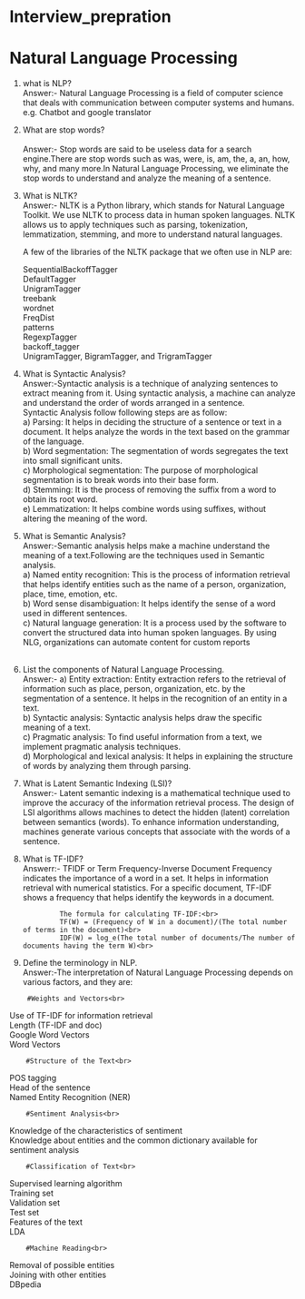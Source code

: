 # Interview_prepration

# Natural Language Processing
1) what is NLP?<br>
Answer:- Natural Language Processing is a field of computer science that deals with communication between computer systems and humans.
        e.g. Chatbot and google translator
        
2)  What are stop words?<br><br>
Answer:- Stop words are said to be useless data for a search engine.There are stop words such as was, were, is, am, the, a, an, how, why, and many more.In Natural Language Processing, we eliminate the stop words to understand and analyze the meaning of a sentence.

3) What is NLTK?<br>
Answer:- NLTK is a Python library, which stands for Natural Language Toolkit. We use NLTK to process data in human spoken languages. NLTK allows us to apply techniques such as parsing, tokenization, lemmatization, stemming, and more to understand natural languages.

      A few of the libraries of the NLTK package that we often use in NLP are:<br>

      SequentialBackoffTagger<br>
      DefaultTagger<br>
      UnigramTagger<br>
      treebank<br>
      wordnet<br>
      FreqDist<br>
      patterns<br>
      RegexpTagger<br>
      backoff_tagger<br>
      UnigramTagger, BigramTagger, and TrigramTagger<br>

4)  What is Syntactic Analysis?<br>
Answer:-Syntactic analysis is a technique of analyzing sentences to extract meaning from it. Using syntactic analysis, a machine can analyze and understand the order of words arranged in a sentence.<br>
    Syntactic Analysis follow following steps are as follow:<br>
a)  Parsing: It helps in deciding the structure of a sentence or text in a document. It helps analyze the words in the text based on the grammar of the language.<br>
b)  Word segmentation: The segmentation of words segregates the text into small significant units.<br>
c)  Morphological segmentation: The purpose of morphological segmentation is to break words into their base form.<br>
d)  Stemming: It is the process of removing the suffix from a word to obtain its root word.<br>
e)  Lemmatization: It helps combine words using suffixes, without altering the meaning of the word.<br>

5) What is Semantic Analysis?<br>
Answer:-Semantic analysis helps make a machine understand the meaning of a text.Following are the techniques used in Semantic analysis.<br>
a) Named entity recognition: This is the process of information retrieval that helps identify entities such as the name of a person, organization, place, time, emotion, etc.<br>
b) Word sense disambiguation: It helps identify the sense of a word used in different sentences.<br>
c) Natural language generation: It is a process used by the software to convert the structured data into human spoken languages. By using NLG, organizations can automate content for custom reports<br><br>

6)  List the components of Natural Language Processing.<br>
Answer:- a) Entity extraction: Entity extraction refers to the retrieval of information such as place, person, organization, etc. by the segmentation of a sentence. It helps in the recognition of an entity in a text.<br>
b) Syntactic analysis: Syntactic analysis helps draw the specific meaning of a text.<br>
c) Pragmatic analysis: To find useful information from a text, we implement pragmatic analysis techniques.<br>
d) Morphological and lexical analysis: It helps in explaining the structure of words by analyzing them through parsing.<br>

7) What is Latent Semantic Indexing (LSI)?<br>
Answer:- Latent semantic indexing is a mathematical technique used to improve the accuracy of the information retrieval process. The design of LSI algorithms allows machines to detect the hidden (latent) correlation between semantics (words). To enhance information understanding, machines generate various concepts that associate with the words of a sentence.

8) What is TF-IDF?<br>
Answerr:- TFIDF or Term Frequency-Inverse Document Frequency indicates the importance of a word in a set. It helps in information retrieval with numerical statistics. For a specific document, TF-IDF shows a frequency that helps identify the keywords in a document.

                The formula for calculating TF-IDF:<br>
                TF(W) = (Frequency of W in a document)/(The total number of terms in the document)<br>
                IDF(W) = log_e(The total number of documents/The number of documents having the term W)<br>

9) Define the terminology in NLP.<br>
Answer:-The interpretation of Natural Language Processing depends on various factors, and they are: <br>

        #Weights and Vectors<br>
Use of TF-IDF for information retrieval<br>
Length (TF-IDF and doc)<br>
Google Word Vectors<br>
Word Vectors<br>

        #Structure of the Text<br>
POS tagging<br>
Head of the sentence<br>
Named Entity Recognition (NER)<br>

        #Sentiment Analysis<br>
Knowledge of the characteristics of sentiment<br>
Knowledge about entities and the common dictionary available for sentiment analysis<br>

        #Classification of Text<br>
Supervised learning algorithm<br>
Training set<br>
Validation set<br>
Test set<br>
Features of the text<br>
LDA<br>

        #Machine Reading<br>
Removal of possible entities<br>
Joining with other entities<br>
DBpedia<br>
